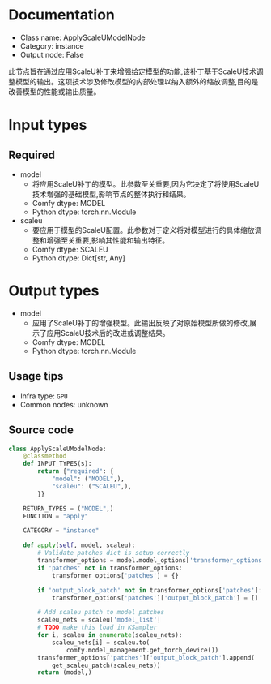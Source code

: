 
# Documentation
- Class name: ApplyScaleUModelNode
- Category: instance
- Output node: False

此节点旨在通过应用ScaleU补丁来增强给定模型的功能,该补丁基于ScaleU技术调整模型的输出。这项技术涉及修改模型的内部处理以纳入额外的缩放调整,目的是改善模型的性能或输出质量。

# Input types
## Required
- model
    - 将应用ScaleU补丁的模型。此参数至关重要,因为它决定了将使用ScaleU技术增强的基础模型,影响节点的整体执行和结果。
    - Comfy dtype: MODEL
    - Python dtype: torch.nn.Module
- scaleu
    - 要应用于模型的ScaleU配置。此参数对于定义将对模型进行的具体缩放调整和增强至关重要,影响其性能和输出特征。
    - Comfy dtype: SCALEU
    - Python dtype: Dict[str, Any]

# Output types
- model
    - 应用了ScaleU补丁的增强模型。此输出反映了对原始模型所做的修改,展示了应用ScaleU技术后的改进或调整结果。
    - Comfy dtype: MODEL
    - Python dtype: torch.nn.Module


## Usage tips
- Infra type: `GPU`
- Common nodes: unknown


## Source code
```python
class ApplyScaleUModelNode:
    @classmethod
    def INPUT_TYPES(s):
        return {"required": {
            "model": ("MODEL",),
            "scaleu": ("SCALEU",),
        }}

    RETURN_TYPES = ("MODEL",)
    FUNCTION = "apply"

    CATEGORY = "instance"

    def apply(self, model, scaleu):
        # Validate patches dict is setup correctly
        transformer_options = model.model_options['transformer_options']
        if 'patches' not in transformer_options:
            transformer_options['patches'] = {}

        if 'output_block_patch' not in transformer_options['patches']:
            transformer_options['patches']['output_block_patch'] = []

        # Add scaleu patch to model patches
        scaleu_nets = scaleu['model_list']
        # TODO make this load in KSampler
        for i, scaleu in enumerate(scaleu_nets):
            scaleu_nets[i] = scaleu.to(
                comfy.model_management.get_torch_device())
        transformer_options['patches']['output_block_patch'].append(
            get_scaleu_patch(scaleu_nets))
        return (model,)

```
